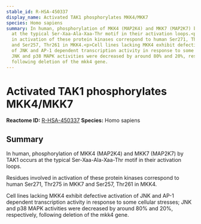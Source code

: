 ```yaml
---
stable_id: R-HSA-450337
display_name: Activated TAK1 phosphorylates MKK4/MKK7
species: Homo sapiens
summary: In human, phosphorylation of MKK4 (MAP2K4) and MKK7 (MAP2K7) by TAK1 occurs
  at the typical Ser-Xaa-Ala-Xaa-Thr motif in their activation loops.<p>Residues involved
  in activation of these protein kinases correspond to human Ser271, Thr275 in MKK7
  and Ser257, Thr261 in MKK4.<p>Cell lines lacking MKK4 exhibit defective activation
  of JNK and AP-1 dependent transcription activity in response to some cellular stresses;
  JNK and p38 MAPK activities were decreased by around 80% and 20%, respectively,
  following deletion of the mkk4 gene.
---
```


# Activated TAK1 phosphorylates MKK4/MKK7
**Reactome ID:** [R-HSA-450337](https://reactome.org/content/detail/R-HSA-450337)
**Species:** Homo sapiens

## Summary

In human, phosphorylation of MKK4 (MAP2K4) and MKK7 (MAP2K7) by TAK1 occurs at the typical Ser-Xaa-Ala-Xaa-Thr motif in their activation loops.<p>Residues involved in activation of these protein kinases correspond to human Ser271, Thr275 in MKK7 and Ser257, Thr261 in MKK4.<p>Cell lines lacking MKK4 exhibit defective activation of JNK and AP-1 dependent transcription activity in response to some cellular stresses; JNK and p38 MAPK activities were decreased by around 80% and 20%, respectively, following deletion of the mkk4 gene.
